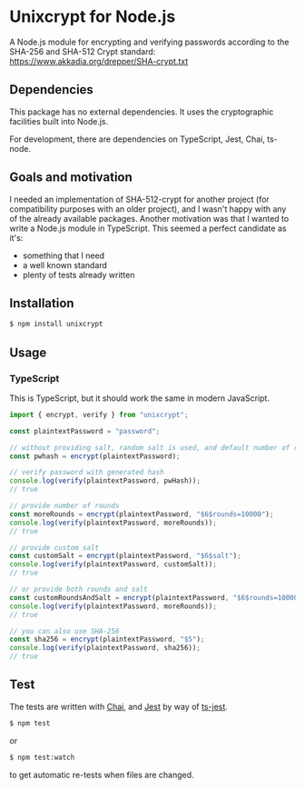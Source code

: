 # Unixcrypt for Node.js
A Node.js module for encrypting and verifying passwords according to the SHA-256 and SHA-512 Crypt standard:
https://www.akkadia.org/drepper/SHA-crypt.txt

## Dependencies
This package has no external dependencies. It uses the cryptographic facilities built into Node.js.

For development, there are dependencies on TypeScript, Jest, Chai, ts-node.

## Goals and motivation
I needed an implementation of SHA-512-crypt for another project (for compatibility purposes with an older project), and I wasn't happy with any of the already available packages. Another motivation was that I wanted to write a Node.js module in TypeScript. This seemed a perfect candidate as it's:
* something that I need
* a well known standard
* plenty of tests already written

## Installation
```sh
$ npm install unixcrypt
```

## Usage
### TypeScript
This is TypeScript, but it should work the same in modern JavaScript.
```typescript
import { encrypt, verify } from "unixcrypt";

const plaintextPassword = "password";

// without providing salt, random salt is used, and default number of rounds
const pwhash = encrypt(plaintextPassword);

// verify password with generated hash
console.log(verify(plaintextPassword, pwHash));
// true

// provide number of rounds
const moreRounds = encrypt(plaintextPassword, "$6$rounds=10000");
console.log(verify(plaintextPassword, moreRounds));
// true

// provide custom salt
const customSalt = encrypt(plaintextPassword, "$6$salt");
console.log(verify(plaintextPassword, customSalt));
// true

// or provide both rounds and salt
const customRoundsAndSalt = encrypt(plaintextPassword, "$6$rounds=10000$salt");
console.log(verify(plaintextPassword, moreRounds));
// true

// you can also use SHA-256
const sha256 = encrypt(plaintextPassword, "$5");
console.log(verify(plaintextPassword, sha256));
// true
```

## Test
The tests are written with [Chai](http://www.chaijs.com/), and [Jest](https://jestjs.io/) by way of [ts-jest](https://github.com/kulshekhar/ts-jest).
```sh
$ npm test
```
or
```sh
$ npm test:watch
```
to get automatic re-tests when files are changed.
